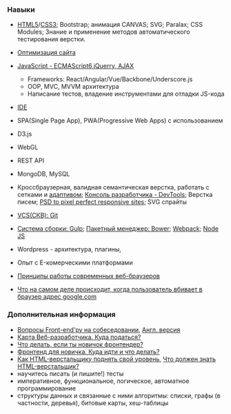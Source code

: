 ### Навыки
* [HTML5](doc/HTML.md)/[CSS3](doc/CSS.md); Bootstrap; анимация CANVAS; SVG; Paralax; CSS Modules; Знание и применение методов автоматического тестирования верстки.
* [Оптимизация сайта](doc/optimizeSite.md)
* [JavaScript - ECMAScript6,jQuerry, AJAX](doc/JS.md)
    * Frameworks: React/Angular/Vue/Backbone/Underscore.js
    * OOP, MVC, MVVM архитектура
    * Написание тестов, владение инструментами для отладки JS-кода
* [IDE](doc/PHPStrome.md)
* SPA(Single Page App), PWA(Progressive Web Apps) с использованием 
* D3.js
* WebGL
* REST API
* MongoDB, MySQL
* Кроссбраузерная, валидная семантическая верстка, работать с сетками и [адаптивом](http://adamkaplan.me/grid/); [Консоль разработчика - DevTools](doc/DevTools.md); Верстка писем; [PSD to pixel perfect responsive sites](doc/photoshop.md); SVG спрайты
* [VCS(СКВ): Git](doc/Git.md)
* [Система сборки: Gulp](doc/Gulp.md); [Пакетный менеджер: Bower](doc/bower.md); [Webpack](doc/Webpack.md); [Node JS](doc/NodeJS.md)

* Wordpress - архитектура, плагины, 
* Опыт с E-комерческими платформами

* [Принципы работы современных веб-браузеров](https://www.html5rocks.com/ru/tutorials/internals/howbrowserswork/)
* [Что на самом деле происходит, когда пользователь вбивает в браузер адрес google.com](https://habrahabr.ru/company/htmlacademy/blog/254825/)

### Дополнительная информация
* [Вопросы Front-end'ру на собеседовании](https://github.com/dmarineac/Front-end-Developer-Interview-Questions/tree/master/Translations/Russian), [Англ. версия](https://github.com/dmarineac/Front-end-Developer-Interview-Questions)
* [Карта Веб-разработчика. Куда податься?](doc/Web_Development.pdf)
* [Что делать, если ты новичок фронтендер?](https://wsd.events/2017/11/04/pres/youth-front)
* [Фронтенд для новичка. Куда идти и что делать?](https://www.youtube.com/watch?v=G9hMm77B1dk&feature=youtu.be)
* [Как HTML-верстальщику поднять свой уровень](http://krekotun.ru/level-up/), [Что должен знать HTML-верстальщик?](http://krekotun.ru/ui-developer-skills/)
* научитесь писать (и пишите!) тесты
* императивное, функциональное, логическое, автоматное программирование
* структуры данных и связанные с ними алгоритмы: списки, графы (в частности, деревья), битовые карты, хеш-таблицы